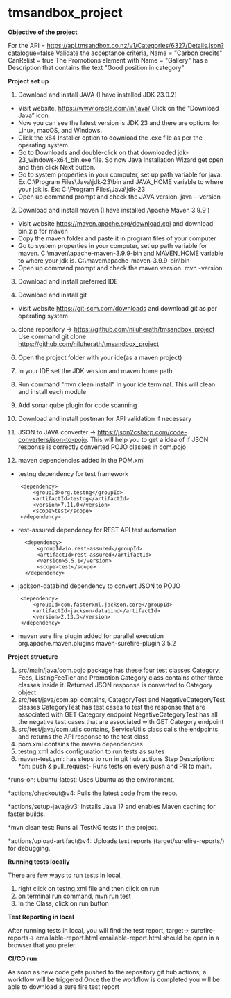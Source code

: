 # tmsandbox_project

**Objective of the project**

For the API = https://api.tmsandbox.co.nz/v1/Categories/6327/Details.json?catalogue=false
Validate the acceptance criteria,
Name = "Carbon credits"
CanRelist = true
The Promotions element with Name = "Gallery" has a Description that contains the text "Good position in category"

**Project set up**

1. Download and install JAVA (I have installed JDK 23.0.2)

* Visit website, https://www.oracle.com/in/java/ Click on the “Download Java” icon.
* Now you can see the latest version is JDK 23 and there are options for Linux, macOS, and Windows.
* Click the x64 Installer option to download the .exe file as per the operating system.
* Go to Downloads and double-click on that downloaded jdk-23_windows-x64_bin.exe file. So now Java Installation Wizard
  get open and then click Next button.
* Go to system properties in your computer, set up path variable for java. Ex:C:\Program Files\Java\jdk-23\bin and
  JAVA_HOME variable to where your jdk is. Ex: C:\Program Files\Java\jdk-23
* Open up command prompt and check the JAVA version. java --version

2. Download and install maven (I have installed Apache Maven 3.9.9 )

* Visit website https://maven.apache.org/download.cgi and download bin.zip for maven
* Copy the maven folder and paste it in program files of your computer
* Go to system properties in your computer, set up path variable for maven. C:\maven\apache-maven-3.9.9-bin and
  MAVEN_HOME variable to where your jdk is. C:\maven\apache-maven-3.9.9-bin\bin
* Open up command prompt and check the maven version. mvn -version

3. Download and install preferred IDE

4. Download and install git

* Visit website https://git-scm.com/downloads and download git as per operating system

5. clone repository -> https://github.com/niluherath/tmsandbox_project
   Use command git clone https://github.com/niluherath/tmsandbox_project

6. Open the project folder with your ide(as a maven project)

7. In your IDE set the JDK version and maven home path

8. Run command "mvn clean install" in your ide terminal. This will clean and install each module

9. Add sonar qube plugin for code scanning

10. Download and install postman for API validation if necessary

11. JSON to JAVA converter -> https://json2csharp.com/code-converters/json-to-pojo. This will help you
to get a idea of if JSON response is correctly converted POJO classes in com.pojo

12. maven dependencies added in the POM.xml

* testng dependency for test framework

 <!-- https://mvnrepository.com/artifact/org.testng/testng -->

        <dependency>
            <groupId>org.testng</groupId>
            <artifactId>testng</artifactId>
            <version>7.11.0</version>
            <scope>test</scope>
        </dependency>

* rest-assured dependency for REST API test automation
   <!-- https://mvnrepository.com/artifact/io.rest-assured/rest-assured -->
        <dependency>
            <groupId>io.rest-assured</groupId>
            <artifactId>rest-assured</artifactId>
            <version>5.5.1</version>
            <scope>test</scope>
        </dependency>
* jackson-databind dependency to convert JSON to POJO

<!-- https://mvnrepository.com/artifact/com.fasterxml.jackson.core/jackson-databind -->

        <dependency>
            <groupId>com.fasterxml.jackson.core</groupId>
            <artifactId>jackson-databind</artifactId>
            <version>2.13.3</version>
        </dependency>

* maven sure fire plugin added for parallel execution
  <plugins>
  <plugin>
  <groupId>org.apache.maven.plugins</groupId>
  <artifactId>maven-surefire-plugin</artifactId>
  <version>3.5.2</version>
  </plugin>
  </plugins>

**Project structure**

1. src/main/java/com.pojo package has these four test classes
   Category, Fees, ListingFeeTier and Promotion
   Category class contains other three classes inside it.
   Returned JSON response is converted to Category object
2. src/test/java/com.api
   contains, CategoryTest and NegativeCategoryTest classes
   CategoryTest has test cases to test the response that are associated with GET Category endpoint
   NegativeCategoryTest has all the negative test cases that are associated with GET Category endpoint
3. src/test/java/com.utils
   contains, ServiceUtils class calls the endpoints and returns the API response to the test class
4. pom.xml
   contains the maven dependencies
5. testng.xml
   adds configuration to run tests as suites
6. maven-test.yml:
   has steps to run in git hub actions
   Step Description:
   *on: push & pull_request- Runs tests on every push and PR to main.

*runs-on: ubuntu-latest: Uses Ubuntu as the environment.

*actions/checkout@v4: Pulls the latest code from the repo.

*actions/setup-java@v3:    Installs Java 17 and enables Maven caching for faster builds.

*mvn clean test:    Runs all TestNG tests in the project.

*actions/upload-artifact@v4:    Uploads test reports (target/surefire-reports/) for debugging.

**Running tests locally**

There are few ways to run tests in local,

1. right click on testng.xml file and then click on run
2. on terminal run command, mvn run test
3. In the Class, click on run button

**Test Reporting in local**

After running tests in local, you will find the test report, target-> surefire-reports-> emailable-report.html
emailable-report.html should be open in a browser that you prefer

**CI/CD run**

As soon as new code gets pushed to the repository git hub actions, a workflow will be triggered
Once the the workflow is completed you will be able to download a sure fire test report